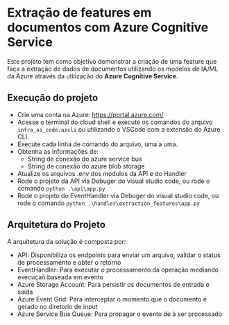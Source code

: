 # Extração de features em documentos com Azure Cognitive Service

Este projeto tem como objetivo demonstrar a criação de uma feature que faça a extração de dados de documentos utilizando os modelos de IA/ML da Azure através da utilização do **Azure Cognitive Service**.

## Execução do projeto

* Crie uma conta na Azure: https://portal.azure.com/
* Acesse o terminal do cloud shell e execute os comandos do arquivo `infra_as_code.azcli` ou utilizando o VSCode com a extensão do Azure CLI.
* Execute cada linha de comando do arquivo, uma a uma.
* Obtenha as informações de:
    * String de conexão do azure service bus
    * String de conexão do azure blob storage
* Atualize os arquivos .env dos modulos da API e do Handler
* Rode o projeto da API via Debuger do visual studio code, ou rode o comando `python .\api\app.py`
* Rode o projeto do EventHandler via Debuger do visual studio code, ou rode o comando `python .\handler\extraction_features\app.py`

## Arquitetura do Projeto

A arquitetura da solução é composta por:

* API: Disponibiliza os endpoints para enviar um arquivo, validar o status de processamento e obter o retorno
* EventHandler: Para executar o processamento da operação mediando execuçaõ baseada em evento
* Azure Storage Account: Para persistir os documentos de entrada e saída
* Azure Event Grid: Para interceptar o momento que o documento é gerado no diretorio de input
* Azure Service Bus Queue: Para propagar o evento de à ser processado